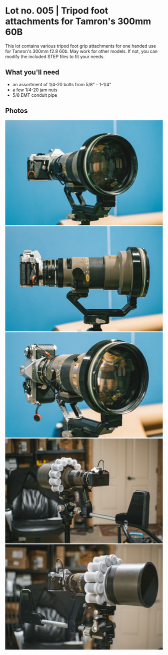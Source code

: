 # Lot no. 005 | Tripod foot attachments for Tamron's 300mm 60B

This lot contains various tripod foot grip attachments for one handed use for Tamron's 300mm f2.8 60b. May work for other models. If not, you can modify the included STEP files to fit your needs. 

## What you'll need

- an assortment of 1/4-20 bolts from 5/8" - 1-1/4"
- a few 1/4-20 jam nuts
- 5/8 EMT conduit pipe

## Photos

![Product 001](https://github.com/Archive-663/tamron300mm60B/blob/main/PRODUCT/DSCF5879.jpg)
![Product 001](https://github.com/Archive-663/tamron300mm60B/blob/main/PRODUCT/DSCF5880.jpg)
![Product 001](https://github.com/Archive-663/tamron300mm60B/blob/main/PRODUCT/DSCF5881.jpg)
![Product 001](https://github.com/Archive-663/tamron300mm60B/blob/main/PRODUCT/DSCF5940.jpg)
![Product 001](https://github.com/Archive-663/tamron300mm60B/blob/main/PRODUCT/DSCF5941.jpg)

